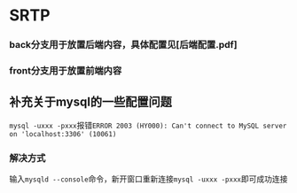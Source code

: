 # SRTP
### back分支用于放置后端内容，具体配置见[后端配置.pdf]
### front分支用于放置前端内容

## 补充关于mysql的一些配置问题
`mysql -uxxx -pxxx`报错`ERROR 2003 (HY000): Can't connect to MySQL server on 'localhost:3306' (10061)`
### 解决方式
输入`mysqld --console`命令，新开窗口重新连接`mysql -uxxx -pxxx`即可成功连接
